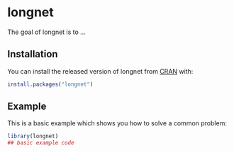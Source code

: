 # longnet

<!-- badges: start -->
<!-- badges: end -->

The goal of longnet is to ...

## Installation

You can install the released version of longnet from [CRAN](https://CRAN.R-project.org) with:

``` r
install.packages("longnet")
```

## Example

This is a basic example which shows you how to solve a common problem:

``` r
library(longnet)
## basic example code
```

